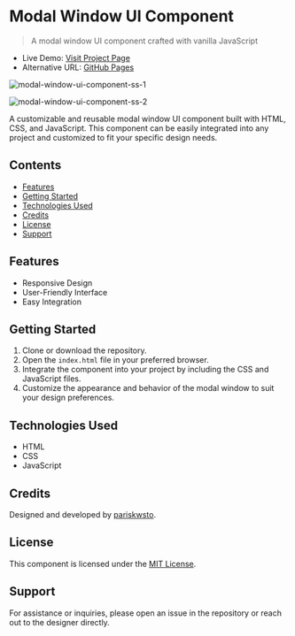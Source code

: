 # Modal Window UI Component

> A modal window UI component crafted with vanilla JavaScript

- Live Demo: [Visit Project Page](https://github.pariskwsto.com/modal-window-ui-component)
- Alternative URL: [GitHub Pages](https://pariskwsto.github.io/modal-window-ui-component)

![modal-window-ui-component-ss-1](https://user-images.githubusercontent.com/22442894/175825198-bb20bde8-562d-4d98-9fd5-6e9f2ba35d21.png)

![modal-window-ui-component-ss-2](https://user-images.githubusercontent.com/22442894/175825201-0a2e624b-5451-4cdd-888d-1f6ac04292c2.png)

A customizable and reusable modal window UI component built with HTML, CSS, and JavaScript. This component can be easily integrated into any project and customized to fit your specific design needs.

## Contents

- [Features](#features)
- [Getting Started](#getting-started)
- [Technologies Used](#technologies-used)
- [Credits](#credits)
- [License](#license)
- [Support](#support)

## Features

- Responsive Design
- User-Friendly Interface
- Easy Integration

## Getting Started

1. Clone or download the repository.
2. Open the `index.html` file in your preferred browser.
3. Integrate the component into your project by including the CSS and JavaScript files.
4. Customize the appearance and behavior of the modal window to suit your design preferences.

## Technologies Used

- HTML
- CSS
- JavaScript

## Credits

Designed and developed by [pariskwsto](https://github.com/pariskwsto).

## License

This component is licensed under the [MIT License](https://opensource.org/licenses/MIT).

## Support

For assistance or inquiries, please open an issue in the repository or reach out to the designer directly.
